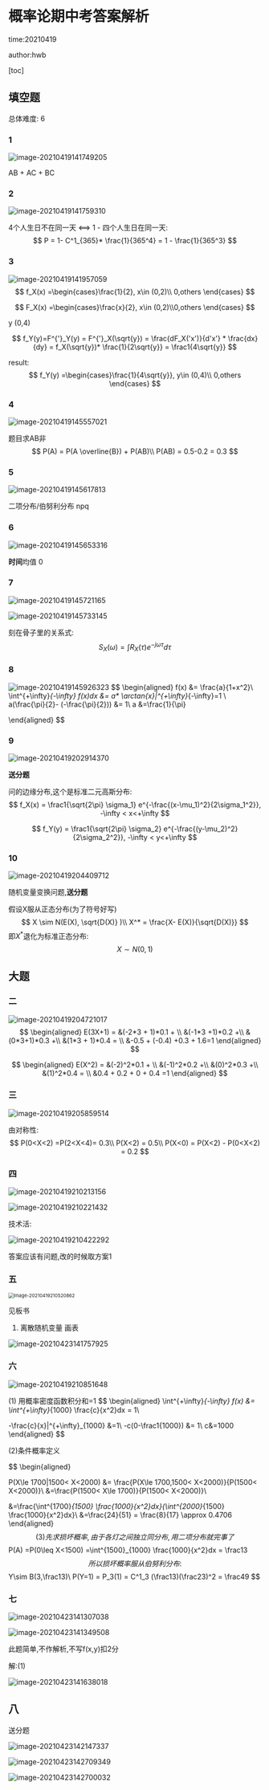 # 概率论期中考答案解析



time:20210419

author:hwb

[toc]



## 填空题

总体难度: 6

### 1

![image-20210419141749205](https://hwb-pic.oss-cn-shenzhen.aliyuncs.com/img/image-20210419141749205.png?x-oss-process=style/hwb_shuiyin)

AB + AC + BC



### 2

![image-20210419141759310](https://hwb-pic.oss-cn-shenzhen.aliyuncs.com/img/image-20210419141759310.png?x-oss-process=style/hwb_shuiyin)

4个人生日不在同一天 <==> 1 - 四个人生日在同一天:
$$
P = 1- C^1_{365}* \frac{1}{365^4} = 1 - \frac{1}{365^3}
$$

### 3

![image-20210419141957059](https://hwb-pic.oss-cn-shenzhen.aliyuncs.com/img/image-20210419141957059.png?x-oss-process=style/hwb_shuiyin)
$$
f_X(x) =\begin{cases}\frac{1}{2}, x\in (0,2)\\
0,others \end{cases}
$$

$$
F_X(x) =\begin{cases}\frac{x}{2}, x\in (0,2)\\0,others \end{cases}
$$

y (0,4)

$$
f_Y(y)=F^{'}_Y(y) = F^{'}_X(\sqrt{y}) = \frac{dF_X('x')}{d'x'} * \frac{dx}{dy} = f_X(\sqrt{y})* \frac{1}{2\sqrt{y}} = \frac1{4\sqrt{y}}
$$

result:
$$
f_Y(y) =\begin{cases}\frac{1}{4\sqrt{y}}, y\in (0,4)\\
0,others \end{cases}
$$

### 4

![image-20210419145557021](https://hwb-pic.oss-cn-shenzhen.aliyuncs.com/img/image-20210419145557021.png?x-oss-process=style/hwb_shuiyin)

题目求AB非
$$
P(A) = P(A \overline{B}) + P(AB)\\
P(AB) = 0.5-0.2 = 0.3
$$


### 5

![image-20210419145617813](https://hwb-pic.oss-cn-shenzhen.aliyuncs.com/img/image-20210419145617813.png?x-oss-process=style/hwb_shuiyin)

二项分布/伯努利分布 npq

### 6

![image-20210419145653316](https://hwb-pic.oss-cn-shenzhen.aliyuncs.com/img/image-20210419145653316.png?x-oss-process=style/hwb_shuiyin)

**时间**均值 0

### 7

![image-20210419145721165](https://hwb-pic.oss-cn-shenzhen.aliyuncs.com/img/image-20210419145721165.png?x-oss-process=style/hwb_shuiyin)

![image-20210419145733145](https://hwb-pic.oss-cn-shenzhen.aliyuncs.com/img/image-20210419145733145.png?x-oss-process=style/hwb_shuiyin)

刻在骨子里的关系式:
$$
S_X(\omega) = \int R_X(\tau) e^{-j\omega \tau} d\tau
$$

### 8

![image-20210419145926323](https://hwb-pic.oss-cn-shenzhen.aliyuncs.com/img/image-20210419145926323.png?x-oss-process=style/hwb_shuiyin)
$$
\begin{aligned}
f(x) &= \frac{a}{1+x^2}\\
\int^{+\infty}_{-\infty} f(x)dx &= a* \arctan{x}|^{+\infty}_{-\infty}=1 \\
a(\frac{\pi}{2}- (-\frac{\pi}{2})) &= 1\\
a &=\frac{1}{\pi}

\end{aligned}
$$


### 9

![image-20210419202914370](https://hwb-pic.oss-cn-shenzhen.aliyuncs.com/img/image-20210419202914370.png?x-oss-process=style/hwb_shuiyin)

**送分题**

问的边缘分布,这个是标准二元高斯分布:
$$
f_X(x) = \frac1{\sqrt{2\pi} \sigma_1} e^{-\frac{(x-\mu_1)^2}{2\sigma_1^2}}, -\infty < x<+\infty
$$

$$
f_Y(y) = \frac1{\sqrt{2\pi} \sigma_2} e^{-\frac{(y-\mu_2)^2}{2\sigma_2^2}}, -\infty < y<+\infty
$$

### 10

![image-20210419204409712](https://hwb-pic.oss-cn-shenzhen.aliyuncs.com/img/image-20210419204409712.png?x-oss-process=style/hwb_shuiyin)

随机变量变换问题,**送分题**

假设X服从正态分布(为了符号好写)
$$
X \sim N(E(X), \sqrt{D(X)} )\\
X^* = \frac{X- E(X)}{\sqrt{D(X)}}
$$
即$X^*$退化为标准正态分布:
$$
X \sim N(0, 1 )
$$


## 大题

### 二

![image-20210419204721017](https://hwb-pic.oss-cn-shenzhen.aliyuncs.com/img/image-20210419204721017.png?x-oss-process=style/hwb_shuiyin)
$$
\begin{aligned}
E(3X+1) =  &(-2*3 + 1)*0.1 + \\  &(-1*3 +1)*0.2 +\\ &(0*3+1)*0.3 +\\ &(1*3 + 1)*0.4 = \\
&-0.5 + (-0.4) +0.3 + 1.6=1
\end{aligned}
$$

$$
\begin{aligned}
E(X^2) =  &(-2)^2*0.1 + \\  &(-1)^2*0.2 +\\ &(0)^2*0.3 +\\ &(1)^2*0.4 = \\
&0.4 + 0.2 + 0 + 0.4 =1
\end{aligned}
$$

### 三

![image-20210419205859514](https://hwb-pic.oss-cn-shenzhen.aliyuncs.com/img/image-20210419205859514.png?x-oss-process=style/hwb_shuiyin)

由对称性:
$$
P(0<X<2) =P(2<X<4)= 0.3\\
P(X<2) = 0.5\\
P(X<0) = P(X<2) - P(0<X<2) = 0.2
$$

### 四

![image-20210419210213156](https://hwb-pic.oss-cn-shenzhen.aliyuncs.com/img/image-20210419210213156.png?x-oss-process=style/hwb_shuiyin)

![image-20210419210221432](https://hwb-pic.oss-cn-shenzhen.aliyuncs.com/img/image-20210419210221432.png?x-oss-process=style/hwb_shuiyin)

技术活:

![image-20210419210422292](https://hwb-pic.oss-cn-shenzhen.aliyuncs.com/img/image-20210419210422292.png?x-oss-process=style/hwb_shuiyin)

答案应该有问题,改的时候取方案1

### 五 

<img src="https://hwb-pic.oss-cn-shenzhen.aliyuncs.com/img/image-20210419210520862.png?x-oss-process=style/hwb_shuiyin" alt="image-20210419210520862" style="zoom:66%;" />

见板书

1. 离散随机变量 画表

![image-20210423141757925](https://hwb-pic.oss-cn-shenzhen.aliyuncs.com/img/image-20210423141757925.png?x-oss-process=style/hwb_shuiyin)

### 六

![image-20210419210851648](https://hwb-pic.oss-cn-shenzhen.aliyuncs.com/img/image-20210419210851648.png?x-oss-process=style/hwb_shuiyin)

(1) 用概率密度函数积分和=1
$$
\begin{aligned}
\int^{+\infty}_{-\infty} f(x) &= \int^{+\infty}_{1000} \frac{c}{x^2}dx = 1\\

-\frac{c}{x}|^{+\infty}_{1000} &=1\\
-c(0-\frac1{1000}) &= 1\\
c&=1000
\end{aligned}
$$

(2)条件概率定义

$$
\begin{aligned}

P(X\le 1700|1500< X<2000) &= \frac{P(X\le 1700,1500< X<2000)}{P(1500< X<2000)}\\
&=\frac{P(1500< X\le 1700)}{P(1500< X<2000)}\\

&=\frac{\int^{1700}_{1500} \frac{1000}{x^2}dx}{\int^{2000}_{1500} \frac{1000}{x^2}dx}\\
&=\frac{24}{51} = \frac{8}{17} \approx 0.4706
\end{aligned}
$$
(3) 先求损坏概率,由于各灯之间独立同分布,用二项分布就完事了
$$
P(A) =P(0\leq X<1500) =\int^{1500}_{1000} \frac{1000}{x^2}dx = \frac13
$$
所以损坏概率服从伯努利分布:
$$
Y\sim B(3,\frac13)\\
P(Y=1) = P_3(1) = C^1_3 (\frac13)(\frac23)^2 = \frac49
$$

### 七

![image-20210423141307038](https://hwb-pic.oss-cn-shenzhen.aliyuncs.com/img/image-20210423141307038.png?x-oss-process=style/hwb_shuiyin)

![image-20210423141349508](https://hwb-pic.oss-cn-shenzhen.aliyuncs.com/img/image-20210423141349508.png?x-oss-process=style/hwb_shuiyin)

此题简单,不作解析,不写f(x,y)扣2分

解:(1)

![image-20210423141638018](https://hwb-pic.oss-cn-shenzhen.aliyuncs.com/img/image-20210423141638018.png?x-oss-process=style/hwb_shuiyin)

## 八

送分题

![image-20210423142147337](https://hwb-pic.oss-cn-shenzhen.aliyuncs.com/img/image-20210423142147337.png?x-oss-process=style/hwb_shuiyin)

![image-20210423142709349](https://hwb-pic.oss-cn-shenzhen.aliyuncs.com/img/image-20210423142709349.png?x-oss-process=style/hwb_shuiyin)

![image-20210423142700032](https://hwb-pic.oss-cn-shenzhen.aliyuncs.com/img/image-20210423142700032.png?x-oss-process=style/hwb_shuiyin)








